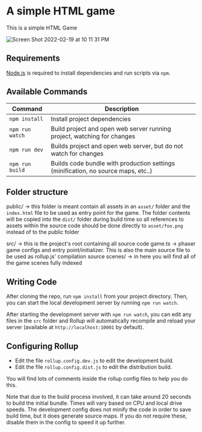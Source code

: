 # A simple HTML game

This is a simple HTML Game

![Screen Shot 2022-02-19 at 10 11 31 PM](https://user-images.githubusercontent.com/59832188/154828127-a1b36733-69cd-4f42-be63-e8b02e5cc872.png)

## Requirements

[Node.js](https://nodejs.org) is required to install dependencies and run scripts via `npm`.

## Available Commands

| Command | Description |
|---------|-------------|
| `npm install` | Install project dependencies |
| `npm run watch` | Build project and open web server running project, watching for changes |
| `npm run dev` | Builds project and open web server, but do not watch for changes |
| `npm run build` | Builds code bundle with production settings (minification, no source maps, etc..) |

## Folder structure
  public/ -> this folder is meant contain all assets in an `asset/` folder and the `index.html` file to be used as entry point for the game. The folder contents will be copied into the `dist/` folder during build time so all references to assets within the source code should be done directly to `asset/foo.png` instead of to the public folder
  
  src/ -> this is the project's root containing all source code
    game.ts -> phaser game configs and entry point/initializer. This is also the main source file to be used as rollup.js' compilation source
    scenes/ -> in here you will find all of the game scenes fully indexed


## Writing Code

After cloning the repo, run `npm install` from your project directory. Then, you can start the local development
server by running `npm run watch`.

After starting the development server with `npm run watch`, you can edit any files in the `src` folder
and Rollup will automatically recompile and reload your server (available at `http://localhost:10001`
by default).

## Configuring Rollup

* Edit the file `rollup.config.dev.js` to edit the development build.
* Edit the file `rollup.config.dist.js` to edit the distribution build.

You will find lots of comments inside the rollup config files to help you do this.

Note that due to the build process involved, it can take around 20 seconds to build the initial bundle. Times will vary based on CPU and local drive speeds. The development config does not minify the code in order to save build time, but it does generate source maps. If you do not require these, disable them in the config to speed it up further.
